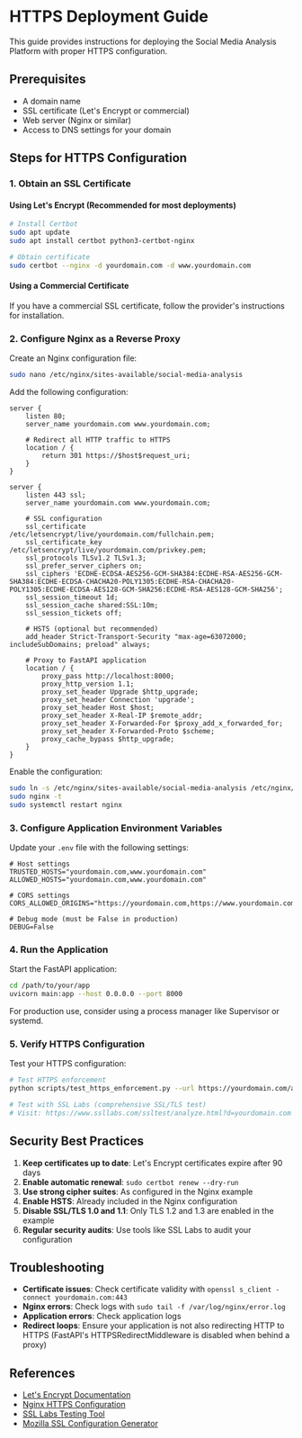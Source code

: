 # HTTPS Deployment Guide

This guide provides instructions for deploying the Social Media Analysis Platform with proper HTTPS configuration.

## Prerequisites

- A domain name
- SSL certificate (Let's Encrypt or commercial)
- Web server (Nginx or similar)
- Access to DNS settings for your domain

## Steps for HTTPS Configuration

### 1. Obtain an SSL Certificate

#### Using Let's Encrypt (Recommended for most deployments)

```bash
# Install Certbot
sudo apt update
sudo apt install certbot python3-certbot-nginx

# Obtain certificate
sudo certbot --nginx -d yourdomain.com -d www.yourdomain.com
```

#### Using a Commercial Certificate

If you have a commercial SSL certificate, follow the provider's instructions for installation.

### 2. Configure Nginx as a Reverse Proxy

Create an Nginx configuration file:

```bash
sudo nano /etc/nginx/sites-available/social-media-analysis
```

Add the following configuration:

```nginx
server {
    listen 80;
    server_name yourdomain.com www.yourdomain.com;
    
    # Redirect all HTTP traffic to HTTPS
    location / {
        return 301 https://$host$request_uri;
    }
}

server {
    listen 443 ssl;
    server_name yourdomain.com www.yourdomain.com;
    
    # SSL configuration
    ssl_certificate /etc/letsencrypt/live/yourdomain.com/fullchain.pem;
    ssl_certificate_key /etc/letsencrypt/live/yourdomain.com/privkey.pem;
    ssl_protocols TLSv1.2 TLSv1.3;
    ssl_prefer_server_ciphers on;
    ssl_ciphers 'ECDHE-ECDSA-AES256-GCM-SHA384:ECDHE-RSA-AES256-GCM-SHA384:ECDHE-ECDSA-CHACHA20-POLY1305:ECDHE-RSA-CHACHA20-POLY1305:ECDHE-ECDSA-AES128-GCM-SHA256:ECDHE-RSA-AES128-GCM-SHA256';
    ssl_session_timeout 1d;
    ssl_session_cache shared:SSL:10m;
    ssl_session_tickets off;
    
    # HSTS (optional but recommended)
    add_header Strict-Transport-Security "max-age=63072000; includeSubDomains; preload" always;
    
    # Proxy to FastAPI application
    location / {
        proxy_pass http://localhost:8000;
        proxy_http_version 1.1;
        proxy_set_header Upgrade $http_upgrade;
        proxy_set_header Connection 'upgrade';
        proxy_set_header Host $host;
        proxy_set_header X-Real-IP $remote_addr;
        proxy_set_header X-Forwarded-For $proxy_add_x_forwarded_for;
        proxy_set_header X-Forwarded-Proto $scheme;
        proxy_cache_bypass $http_upgrade;
    }
}
```

Enable the configuration:

```bash
sudo ln -s /etc/nginx/sites-available/social-media-analysis /etc/nginx/sites-enabled/
sudo nginx -t
sudo systemctl restart nginx
```

### 3. Configure Application Environment Variables

Update your `.env` file with the following settings:

```
# Host settings
TRUSTED_HOSTS="yourdomain.com,www.yourdomain.com"
ALLOWED_HOSTS="yourdomain.com,www.yourdomain.com"

# CORS settings
CORS_ALLOWED_ORIGINS="https://yourdomain.com,https://www.yourdomain.com"

# Debug mode (must be False in production)
DEBUG=False
```

### 4. Run the Application

Start the FastAPI application:

```bash
cd /path/to/your/app
uvicorn main:app --host 0.0.0.0 --port 8000
```

For production use, consider using a process manager like Supervisor or systemd.

### 5. Verify HTTPS Configuration

Test your HTTPS configuration:

```bash
# Test HTTPS enforcement
python scripts/test_https_enforcement.py --url https://yourdomain.com/api/v1

# Test with SSL Labs (comprehensive SSL/TLS test)
# Visit: https://www.ssllabs.com/ssltest/analyze.html?d=yourdomain.com
```

## Security Best Practices

1. **Keep certificates up to date**: Let's Encrypt certificates expire after 90 days
2. **Enable automatic renewal**: `sudo certbot renew --dry-run`
3. **Use strong cipher suites**: As configured in the Nginx example
4. **Enable HSTS**: Already included in the Nginx configuration
5. **Disable SSL/TLS 1.0 and 1.1**: Only TLS 1.2 and 1.3 are enabled in the example
6. **Regular security audits**: Use tools like SSL Labs to audit your configuration

## Troubleshooting

- **Certificate issues**: Check certificate validity with `openssl s_client -connect yourdomain.com:443`
- **Nginx errors**: Check logs with `sudo tail -f /var/log/nginx/error.log`
- **Application errors**: Check application logs
- **Redirect loops**: Ensure your application is not also redirecting HTTP to HTTPS (FastAPI's HTTPSRedirectMiddleware is disabled when behind a proxy)

## References

- [Let's Encrypt Documentation](https://letsencrypt.org/docs/)
- [Nginx HTTPS Configuration](https://nginx.org/en/docs/http/configuring_https_servers.html)
- [SSL Labs Testing Tool](https://www.ssllabs.com/ssltest/)
- [Mozilla SSL Configuration Generator](https://ssl-config.mozilla.org/)

